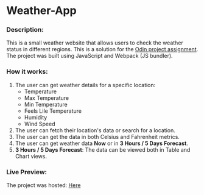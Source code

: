 # Weather-App

### Description:
This is a small weather website that allows users to check the weather status in different regions. This is a solution for the [Odin project assignment](https://www.theodinproject.com/lessons/node-path-javascript-weather-app). The project was built using JavaScript and Webpack (JS bundler).

### How it works:
1. The user can get weather details for a specific location:
    - Temperature
    - Max Temperature
    - Min Temperature
    - Feels Lile Temperature
    - Humidity
    - Wind Speed
2. The user can fetch their location's data or search for a location.
3. The user can get the data in both Celsius and Fahrenheit metrics.
4. The user can get weather data **Now** or in **3 Hours / 5 Days Forecast**.
5. **3 Hours / 5 Days Forecast**: The data can be viewed both in Table and Chart views.

### Live Preview:
The project was hosted: [Here](https://mhdsulaimantan.github.io/Weather-App/)
